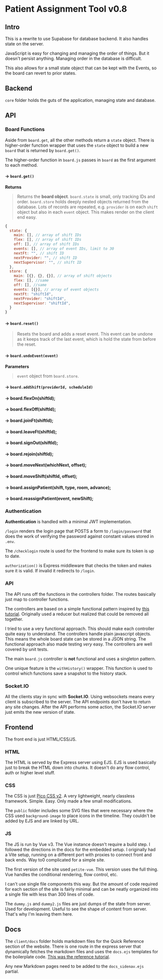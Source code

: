 # Patient Assignment Tool v0.8

## Intro

This is a rewrite to use Supabase for database backend. It also handles state on the server.

JavaScript is easy for changing and managing the order of things. But it doesn't persist anything. Managing order in the database is difficult. 

This also allows for a small state object that can be kept with the Events, so the board can revert to prior states.

## Backend

`core` folder holds the guts of the application, managing state and database.

## API

### Board Functions
Aside from `board.get`, all the other methods return a `state` object. There is higher-order function wrapper that uses the `state` object to build a new `board` that is returned by `board.get()`.

The higher-order function in `board.js` passes in `board` as the first argument to each method.

#### &rarr; `board.get()`

**Returns**

> Returns the **board object**. `board.state` is small, only tracking IDs and order. `board.store` holds deeply nested objects returned from the database. Lots of records are repeated, e.g. `provider` is on each `shift` object but also in each `event` object. This makes render on the client end easy.

```javascript
{
  state: {
    main: [], // array of shift IDs
    flex: [], // array of shift IDs
    off: [], // array of shift IDs
    events: [], // array of event IDs, limit to 30
    nextFt: "", // shift ID
    nextProvider: "", // shift ID
    nextSupervisor: "", // shift ID
  },
  store: {
    main: [{}, {}, {}], // array of shift objects
    flex: [], //same
    off: [], //same
    events: [{}], // array of event objects
    nextFt: "shiftId",
    nextProvider: "shiftId",
    nextSupervisor: "shiftId",
  }
}
```

#### &rarr; `board.reset()`

> Resets the board and adds a reset event. This event can be undone as it keeps track of the last event, which is hold the state from before the reset.

#### &rarr; `board.undoEvent(event)`

**Parameters**

> `event` object from `board.store`.

#### &rarr; `board.addShift(providerId, scheduleId)`
#### &rarr; board.flexOn(shiftId);
#### &rarr; board.flexOff(shiftId);
#### &rarr; board.joinFt(shiftId);
#### &rarr; board.leaveFt(shiftId);
#### &rarr; board.signOut(shiftId);
#### &rarr; board.rejoin(shiftId);
#### &rarr; board.moveNext(whichNext, offset);
#### &rarr; board.moveShift(shiftId, offset);
#### &rarr; board.assignPatient(shift, type, room, advance);
#### &rarr; board.reassignPatient(event, newShift);

### Authentication

**Authentication** is handled with a minimal JWT implementation.

`/login` renders the login page that POSTS a form to `/login/password` that does the work of verifying the password against constant values stored in `.env`.

The `/checklogin` route is used for the frontend to make sure its token is up to date.

`authorization()` is Express middleware that checks the token and makes sure it is valid. If invalid it redirects to `/login`.

### API

The API runs off the functions in the controllers folder. The routes basically just map to controller functions.

The controllers are based on a simple functional pattern inspired by [this tutorial](https://dev.to/nas5w/learn-the-basics-of-redux-by-writing-your-own-version-in-30-lines-1if3). Originally used a reducer but realized that could be removed all together.

I tried to use a very functional approach. This should make each controller quite easy to understand. The controllers handle plain javascript objects. This means the whole board state can be stored in a JSON string. The functional approach also made testing _very_ easy. The controllers are well covered by unit tests.

The main `board.js` controller is **not** functional and uses a singleton pattern.

One unique feature is the `withHistory()` wrapper. This function is used to control which functions save a snapshot to the history stack.


### Socket.IO

All the clients stay in sync with **Socket.IO**. Using websockets means every client is subscribed to the server. The API endpoints don't have to return any site changes. After the API performs some action, the Socket.IO server just emits the new version of state.

## Frontend

The front end is just HTML/CSS/JS.

### HTML

The HTML is served by the Express server using EJS. EJS is used basically just to break the HTML down into chunks. It doesn't do any flow control, auth or higher level stuff.

### CSS

The CSS is just [Pico CSS v2](https://v2.picocss.com/). A very lightweight, nearly classless framework. Simple. Easy. Only made a few small modifications.

The `public` folder includes some SVG files that were necessary where the CSS used `background-image` to place icons in the timeline. They couldn't be added by EJS and are linked by URL.

### JS

The JS is run by Vue v3. The Vue instance doesn't require a build step. I followed the directions in the docs for the embedded setup. I originally had a Vite setup, running on a different port with proxies to connect front and back ends. Way to0 complicated for a simple site.

The first version of the site used `petite-vue`. This version uses the full thing. Vue handles the conditional rendering, flow control, etc.

I can't use single file components this way. But the amount of code required for each section of the site is fairly minimal and can be neatly organized into a single file with less than 300 lines of code.

The `dummy.js` and `dummy2.js` files are just dumps of the state from server. Used for development. Useful to see the shape of content from server. That's why I'm leaving them here.

## Docs
The `client/docs` folder holds markdown files for the Quick Reference section of the website. There is one route in the express server that dynamically fetches the markdown files and uses the `docs.ejs` templates for the boilerplate code. [This was the reference tutorial](https://dev.to/khalby786/creating-a-markdown-blog-with-ejs-express-j40).

Any new Markdown pages need to be added to the `docs_sidenav.ejs` partial.
